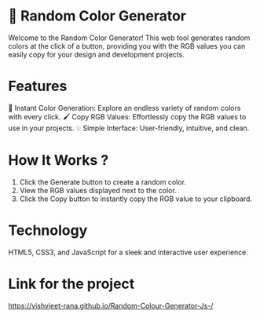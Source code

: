 # 🎨 Random Color Generator

Welcome to the Random Color Generator! This web tool generates random colors at the click of a button, providing you with the RGB values you can easily copy for your design and development projects.

# Features

🌈 Instant Color Generation: Explore an endless variety of random colors with every click.
🖌️ Copy RGB Values: Effortlessly copy the RGB values to use in your projects.
💡 Simple Interface: User-friendly, intuitive, and clean.

# How It Works ?

1. Click the Generate button to create a random color.
2. View the RGB values displayed next to the color.
3. Click the Copy button to instantly copy the RGB value to your clipboard.

# Technology

HTML5, CSS3, and JavaScript for a sleek and interactive user experience.

# Link for the project
https://vishvjeet-rana.github.io/Random-Colour-Generator-Js-/
